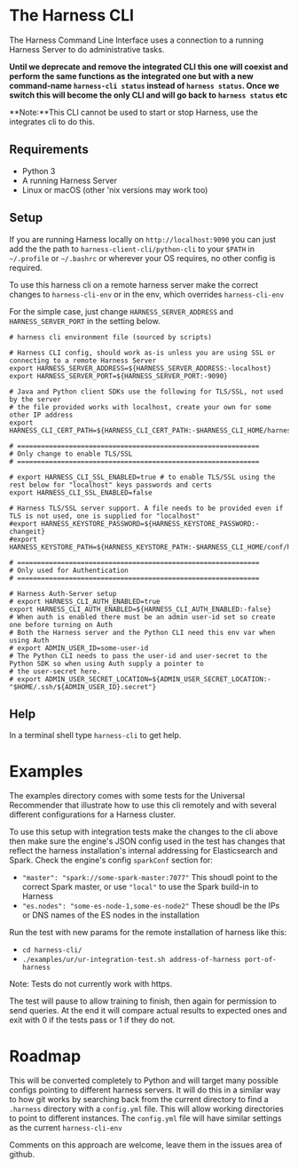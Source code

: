 # The Harness CLI

The Harness Command Line Interface uses a connection to a running Harness Server to do administrative tasks. 

**Until we deprecate and remove the integrated CLI this one will coexist and perform the same functions as the integrated one but with a new command-name `harness-cli status` instead of `harness status`. Once we switch this will become the only CLI and will go back to `harness status` etc**

**Note:**This CLI cannot be used to start or stop Harness, use the integrates cli to do this.

## Requirements

 - Python 3
 - A running Harness Server
 - Linux or macOS (other 'nix versions may work too)

## Setup

If you are running Harness locally on `http://localhost:9090` you can just add the the path to `harness-client-cli/python-cli` to your `$PATH` in `~/.profile` or `~/.bashrc` or wherever your OS requires, no other config is required.

To use this harness cli on a remote harness server make the correct changes to `harness-cli-env` or in the env, which overrides `harness-cli-env`

For the simple case, just change `HARNESS_SERVER_ADDRESS` and `HARNESS_SERVER_PORT` in the setting below.

```
# harness cli environment file (sourced by scripts)

# Harness CLI config, should work as-is unless you are using SSL or connecting to a remote Harness Server
export HARNESS_SERVER_ADDRESS=${HARNESS_SERVER_ADDRESS:-localhost}
export HARNESS_SERVER_PORT=${HARNESS_SERVER_PORT:-9090}

# Java and Python client SDKs use the following for TLS/SSL, not used by the server
# the file provided works with localhost, create your own for some other IP address
export HARNESS_CLI_CERT_PATH=${HARNESS_CLI_CERT_PATH:-$HARNESS_CLI_HOME/harness.pem}

# =============================================================
# Only change to enable TLS/SSL
# =============================================================

# export HARNESS_CLI_SSL_ENABLED=true # to enable TLS/SSL using the rest below for "localhost" keys passwords and certs
export HARNESS_CLI_SSL_ENABLED=false

# Harness TLS/SSL server support. A file needs to be provided even if TLS is not used, one is supplied for "localhost"
#export HARNESS_KEYSTORE_PASSWORD=${HARNESS_KEYSTORE_PASSWORD:-changeit}
#export HARNESS_KEYSTORE_PATH=${HARNESS_KEYSTORE_PATH:-$HARNESS_CLI_HOME/conf/harness.jks}

# =============================================================
# Only used for Authentication
# =============================================================

# Harness Auth-Server setup
# export HARNESS_CLI_AUTH_ENABLED=true
export HARNESS_CLI_AUTH_ENABLED=${HARNESS_CLI_AUTH_ENABLED:-false}
# When auth is enabled there must be an admin user-id set so create one before turning on Auth
# Both the Harness server and the Python CLI need this env var when using Auth
# export ADMIN_USER_ID=some-user-id
# The Python CLI needs to pass the user-id and user-secret to the Python SDK so when using Auth supply a pointer to
# the user-secret here.
# export ADMIN_USER_SECRET_LOCATION=${ADMIN_USER_SECRET_LOCATION:-"$HOME/.ssh/${ADMIN_USER_ID}.secret"}

```

## Help

In a terminal shell type `harness-cli` to get help.

# Examples

The examples directory comes with some tests for the Universal Recommender that illustrate how to use this cli remotely and with several different configurations for a Harness cluster.

To use this setup with integration tests make the changes to the cli above then make sure the engine's JSON config used in the test has changes that reflect the harness installation's internal addressing for Elasticsearch and Spark. Check the engine's config `sparkConf` section for:

 -  `"master": "spark://some-spark-master:7077"` This shoudl point to the correct Spark master, or use `"local"` to use the Spark build-in to Harness
 -  `"es.nodes": "some-es-node-1,some-es-node2"` These shoudl be the IPs or DNS names of the ES nodes in the installation

Run the test with new params for the remote installation of harness like this:

 - `cd harness-cli/`
 - `./examples/ur/ur-integration-test.sh address-of-harness port-of-harness`

Note: Tests do not currently work with https.
 
The test will pause to allow training to finish, then again for permission to send queries. At the end it will compare actual results to expected ones and exit with 0 if the tests pass or 1 if they do not.

# Roadmap

This will be converted completely to Python and will target many possible configs pointing to different harness servers. It will do this in a similar way to how git works by searching back from the current directory to find a `.harness` directory with a `config.yml` file. This will allow working directories to point to different instances. The `config.yml` file will have similar settings as the current `harness-cli-env`

Comments on this approach are welcome, leave them in the issues area of github.